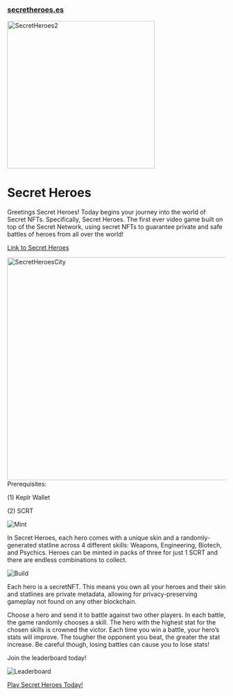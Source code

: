 ### [secretheroes.es](https://secrethero.es/)

<img width="340" alt="SecretHeroes2" src="https://user-images.githubusercontent.com/25411371/118671049-c0b8c000-b7bc-11eb-8b97-479bd2062eb4.PNG">

# Secret Heroes

Greetings Secret Heroes! Today begins your journey into the world of Secret NFTs. Specifically, Secret Heroes. The first ever video game built on top of the Secret Network, using secret NFTs to guarantee private and safe battles of heroes from all over the world! 

[Link to Secret Heroes](https://secrethero.es/)

<img width="514" alt="SecretHeroesCity" src="https://user-images.githubusercontent.com/25411371/118672677-0cb83480-b7be-11eb-84cc-73dc1a2e1a1c.PNG">
Prerequisites:

(1) Keplr Wallet

(2) SCRT

![Mint](https://user-images.githubusercontent.com/25411371/118671180-dd54f800-b7bc-11eb-872e-aa98f472a196.PNG)

In Secret Heroes, each hero comes with a unique skin and a randomly-generated statline across 4 different skills: Weapons, Engineering, Biotech, and Psychics. Heroes can be minted in packs of three for just 1 SCRT and there are endless combinations to collect.

![Build](https://user-images.githubusercontent.com/25411371/118671468-1beab280-b7bd-11eb-87da-4ea5e8c41d69.PNG)

Each hero is a secretNFT. This means you own all your heroes and their skin and statlines are private metadata, allowing for privacy-preserving gameplay not found on any other blockchain.

Choose a hero and send it to battle against two other players. In each battle, the game randomly chooses a skill. The hero with the highest stat for the chosen skills is crowned the victor. Each time you win a battle, your hero’s stats will improve. The tougher the opponent you beat, the greater the stat increase. Be careful though, losing battles can cause you to lose stats! 

Join the leaderboard today! 

![Leaderboard](https://user-images.githubusercontent.com/25411371/118671721-55232280-b7bd-11eb-87a1-6bdf3aa3eea4.jpg)

[Play Secret Heroes Today!](https://secrethero.es/)

